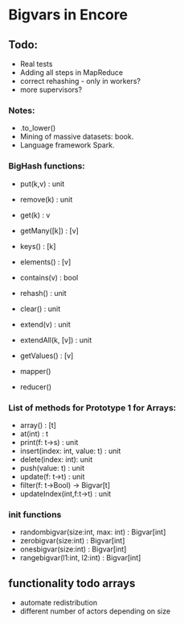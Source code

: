 # Bigvars in Encore

## Todo:
* Real tests
* Adding all steps in MapReduce
* correct rehashing - only in workers?
* more supervisors?

### Notes:
   * .to_lower()
   * Mining of massive datasets: book.
   * Language framework Spark.

### BigHash functions:
   * put(k,v) : unit
   * remove(k) : unit
   * get(k) : v
   * getMany([k]) : [v]
   * keys() : [k]
   * elements() : [v]
   * contains(v) : bool
   * rehash() : unit
   * clear() : unit

   * extend(v) : unit
   * extendAll(k, [v]) : unit
   * getValues() : [v]
   * mapper()
   * reducer()

### List of methods for Prototype 1 for Arrays:

* array() : [t]
* at(int) : t
* print(f: t->s) : unit
* insert(index: int, value: t) : unit
* delete(index: int): unit
* push(value: t) : unit
* update(f: t->t) : unit
* filter(f: t->Bool) -> Bigvar[t]
* updateIndex(int,f:t->t) : unit

### init functions
* randombigvar(size:int, max: int) : Bigvar[int]
* zerobigvar(size:int) : Bigvar[int]
* onesbigvar(size:int) : Bigvar[int]
* rangebigvar(l1:int, l2:int) : Bigvar[int]

## functionality todo arrays
* automate redistribution
* different number of actors depending on size
